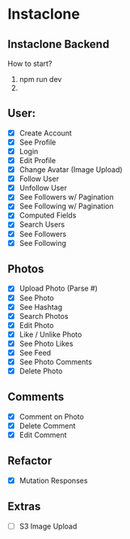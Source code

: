 # Instaclone

## Instaclone Backend

How to start?

1. npm run dev
2.

## User:

- [x] Create Account
- [x] See Profile
- [X] Login
- [X] Edit Profile
- [X] Change Avatar (Image Upload)
- [x] Follow User
- [x] Unfollow User
- [x] See Followers w/ Pagination
- [x] See Following w/ Pagination
- [X] Computed Fields
- [X] Search Users
- [X] See Followers
- [X] See Following

## Photos

- [X] Upload Photo (Parse #)
- [X] See Photo
- [X] See Hashtag
- [X] Search Photos
- [X] Edit Photo
- [X] Like / Unlike Photo
- [X] See Photo Likes
- [X] See Feed
- [X] See Photo Comments
- [x] Delete Photo

## Comments

- [X] Comment on Photo
- [X] Delete Comment
- [X] Edit Comment

## Refactor

- [X] Mutation Responses

## Extras

- [ ] S3 Image Upload